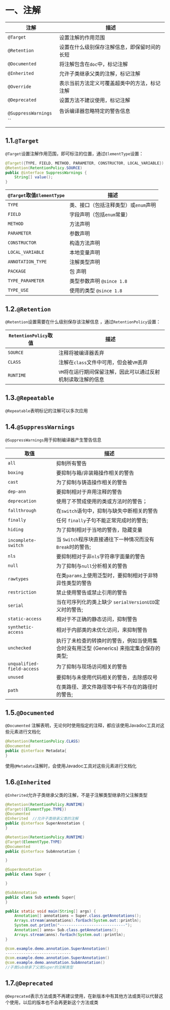 # 一、注解

| 注解                 | 描述                                         |
| -------------------- | -------------------------------------------- |
| `@Target`            | 设置注解的作用范围                           |
| `@Retention`         | 设置在什么级别保存注解信息，即保留时间的长短 |
| `@Documented`        | 将注解包含在`doc`中，标记注解                |
| `@Inherited`         | 允许子类继承父类的注解，标记注解             |
| ` @Override `        | 表示当前方法定义可覆盖超类中的方法，标记注解 |
| ` @Deprecated `      | 设置方法不建议使用，标记注解                 |
| ` @SuppressWarnings` | 告诉编译器忽略特定的警告信息                 |
| ``                   |                                              |
|                      |                                              |

## 1.1.``@Target``

`@Target`设置注解作用范围，即可标注的位置，通过`ElementType`设置：

```java
@Target({TYPE, FIELD, METHOD, PARAMETER, CONSTRUCTOR, LOCAL_VARIABLE})
@Retention(RetentionPolicy.SOURCE)
public @interface SuppressWarnings {
    String[] value();
}
```

| `@Target`取值`ElementType` | 描述                                 |
| -------------------------- | ------------------------------------ |
| `TYPE`                     | 类、接口（包括注释类型）或`enum`声明 |
| `FIELD`                    | 字段声明（包括`enum`常量）           |
| `METHOD`                   | 方法声明                             |
| `PARAMETER`                | 参数声明                             |
| `CONSTRUCTOR`              | 构造方法声明                         |
| `LOCAL_VARIABLE`           | 本地变量声明                         |
| `ANNOTATION_TYPE`          | 注解类型声明                         |
| `PACKAGE`                  | 包 声明                              |
| `TYPE_PARAMETER`           | 类型参数声明 `@since 1.8`            |
| `TYPE_USE`                 | 使用的类型 `@since 1.8`              |

## 1.2.``@Retention``

`@Retention`设置需要在什么级别保存该注解信息 ，通过`RetentionPolicy`设置：

| `RetentionPolicy`取值 | 描述                                                         |
| --------------------- | ------------------------------------------------------------ |
| `SOURCE`              | 注释将被编译器丢弃                                           |
| `CLASS`               | 注解在`class`文件中可用，但会被`VM`丢弃                      |
| `RUNTIME`             | `VM`将在运行期间保留注解，因此可以通过反射机制读取注解的信息 |

## 1.3.`@Repeatable`

`@Repeatable`表明标记的注解可以多次应用



## 1.4.`@SuppressWarnings`

`@SuppressWarnings`用于抑制编译器产生警告信息

| 取值                          | 描述                                                         |
| ----------------------------- | ------------------------------------------------------------ |
| ` all `                       | 抑制所有警告                                                 |
| ` boxing `                    | 要抑制与箱/非装箱操作相关的警告                              |
| ` cast `                      | 为了抑制与铸造操作相关的警告                                 |
| ` dep-ann `                   | 要抑制相对于弃用注释的警告                                   |
| ` deprecation `               | 使用了不赞成使用的类或方法时的警告；                         |
| ` fallthrough  `              | 在`switch`语句中，抑制与缺失中断相关的警告                   |
| ` finally `                   | 任何 `finally`子句不能正常完成时的警告;                      |
| ` hiding `                    | 为了抑制相对于当地的警告，隐藏变量                           |
| ` incomplete-switch  `        | 当 `Switch`程序块直接通往下一种情况而没有 `Break`时的警告;   |
| ` nls `                       | 要抑制相对于非`nls`字符串字面量的警告                        |
| ` null `                      | 为了抑制与`null`分析相关的警告                               |
| ` rawtypes `                  | 在类`params`上使用泛型时，要抑制相对于非特异性类型的警告     |
| ` restriction `               | 禁止使用警告或禁止引用的警告                                 |
| ` serial `                    | 当在可序列化的类上缺少 `serialVersionUID`定义时的警告;       |
| ` static-access  `            | 相对于不正确的静态访问，抑制警告                             |
| ` synthetic-access   `        | 相对于内部类的未优化访问，来抑制警告                         |
| ` unchecked `                 | 执行了未检查的转换时的警告，例如当使用集合时没有用泛型 (Generics) 来指定集合保存的类型; |
| ` unqualified-field-access  ` | 为了抑制与现场访问相关的警告                                 |
| ` unused `                    | 要抑制与未使用代码相关的警告，去除感叹号                     |
| ` path `                      | 在类路径、源文件路径等中有不存在的路径时的警告;              |

## 1.5.`@Documented`

`@Documented` 注解表明，无论何时使用指定的注释，都应该使用Javadoc工具对这些元素进行文档化

```java
@Retention(RetentionPolicy.CLASS)
@Documented
public @interface Metadata{
}
```

使用`@Metadata`注解时，会使用Javadoc工具对这些元素进行文档化

## 1.6.`@Inherited`

`@Inherited`允许子类继承父类的注解，不是子注解类型继承符父注解类型

```java
@Retention(RetentionPolicy.RUNTIME)
@Target({ElementType.TYPE})
@Documented
@Inherited  //允许子类继承父类的注解
public @interface SuperAnnotation {
}
```

```java
@Retention(RetentionPolicy.RUNTIME)
@Target(ElementType.TYPE)
@Documented
public @interface SubAnnotation {

}
```

```java
@SuperAnnotation
public class Super {

}
```

```java
@SubAnnotation
public class Sub extends Super{
}
```

```java
public static void main(String[] args) {
    Annotation[] annotations = Super.class.getAnnotations();
    Arrays.stream(annotations).forEach(System.out::println);
    System.out.println("-----------------------------");
    Annotation[] anns= Sub.class.getAnnotations();
    Arrays.stream(anns).forEach(System.out::println);
}
```

```java
@com.example.demo.annotation.SuperAnnotation()
-----------------------------
@com.example.demo.annotation.SuperAnnotation()
@com.example.demo.annotation.SubAnnotation()
//子类Sub继承了父类Super的注解类型
```

## 1.7.`@Deprecated`

`@Deprecated`表示方法或类不再建议使用，在新版本中有其他方法或类可以代替这个使用，以后的版本也不会再更新这个方法或类

